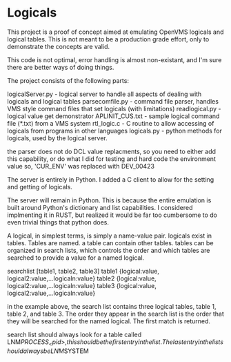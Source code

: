 # Logicals

This project is a proof of concept aimed at emulating OpenVMS logicals and logical tables.
This is not meant to be a production grade effort, only to demonstrate the concepts are valid.

This code is not optimal, error handling is almost non-existant, and I'm sure there are better ways of doing things.

The project consists of the following parts:

logicalServer.py - logical server to handle all aspects of dealing with logicals and logical tables
parsecomfile.py   - command file parser, handles VMS style command files that set logicals (with limitations)
readlogical.py   - logical value get demonstrator
APLINIT_CUS.txt  - sample logical command file (*.txt) from a VMS system
rtl_logic.c      - C routine to allow accessing of logicals from programs in other languages
logicals.py      - python methods for logicals, used by the logical server.


the parser does not do DCL value replacments, so you need to either add this capability, or do what I did for testing and hard code the environment value
so, 'CUR_ENV' was replaced with DEV_00423

The server is entirely in Python. I added a C client to allow for the setting and getting of logicals. 

The server will remain in Python. This is because the entire emulation is built around Python's dictionary and list capabilities.
I considered implmenting it in RUST, but realized it would be far too cumbersome to do even trivial things that python does.

A logical, in simplest terms, is simply a name-value pair.
logicals exist in tables. Tables are named. a table can contain other tables. tables can be organized in search lists, which controls the order and which
tables are searched to provide a value for a named logical.

searchlist [table1, table2, table3]
table1 {logical:value, logical2:value,...logicaln:value}
table2 {logical:value, logical2:value,...logicaln:value}
table3 {logical:value, logical2:value,...logicaln:value}

in the example above, the search list contains three logical tables, table 1, table 2, and table 3. The order they appear in the search list is
the order that they will be searched for the named logical. The first match is returned.

search list should always look for a table called LNM$PROCESS_<pid>, this should be the first entry in the list.
The last entry in the list should always be LNM$SYSTEM


